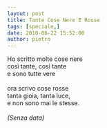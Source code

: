 ```yaml
---
layout: post
title: Tante Cose Nere E Rosse
tags: [speciale,]
date: 2010-06-22 15:52:00
author: pietro
---
```

Ho scritto molte cose nere<br/>così tante, così tante<br/>e sono tutte vere<br/><br/>ora scrivo cose rosse<br/>tanta gioia, tanta luce,<br/>e non sono mai le stesse.<br/><br/><span style="font-style: italic">(Senza data)</span>
